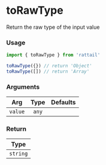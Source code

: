 # toRawType

Return the raw type of the input value

### Usage

```ts
import { toRawType } from 'rattail'

toRawType({}) // return 'Object'
toRawType([]) // return 'Array'
```

### Arguments

| Arg     | Type  | Defaults |
| ------- | :---: | -------: |
| `value` | `any` |          |

### Return

|   Type   |
| :------: |
| `string` |
